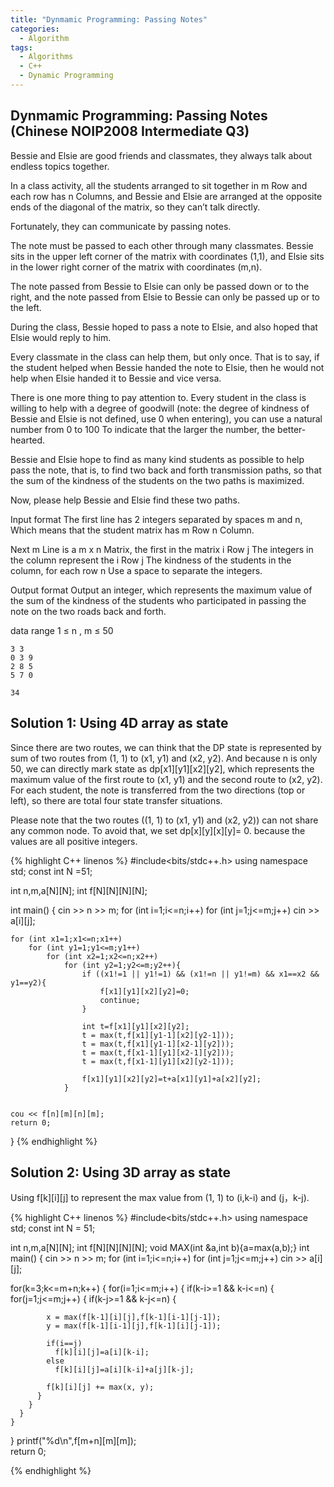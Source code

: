 ```yaml
---
title: "Dynmamic Programming: Passing Notes"
categories:
  - Algorithm
tags:
  - Algorithms
  - C++
  - Dynamic Programming
---
```


## Dynmamic Programming: Passing Notes (Chinese NOIP2008 Intermediate Q3)

Bessie and Elsie are good friends and classmates, they always talk about endless topics together.

In a class activity, all the students arranged to sit together in m Row and each row has n Columns, and Bessie and Elsie are arranged at the opposite ends of the diagonal of the matrix, so they can’t talk directly.

Fortunately, they can communicate by passing notes.

The note must be passed to each other through many classmates. Bessie sits in the upper left corner of the matrix with coordinates (1,1), and Elsie sits in the lower right corner of the matrix with coordinates (m,n).

The note passed from Bessie to Elsie can only be passed down or to the right, and the note passed from Elsie to Bessie can only be passed up or to the left. 

During the class, Bessie hoped to pass a note to Elsie, and also hoped that Elsie would reply to him.

Every classmate in the class can help them, but only once. That is to say, if the student helped when Bessie handed the note to Elsie, then he would not help when Elsie handed it to Bessie and vice versa. 

There is one more thing to pay attention to. Every student in the class is willing to help with a degree of goodwill (note: the degree of kindness of Bessie and Elsie is not defined, use 0 when entering), you can use a natural number from 0 to 100 To indicate that the larger the number, the better-hearted.

Bessie and Elsie hope to find as many kind students as possible to help pass the note, that is, to find two back and forth transmission paths, so that the sum of the kindness of the students on the two paths is maximized.

Now, please help Bessie and Elsie find these two paths.

Input format
The first line has 2 integers separated by spaces m and n, Which means that the student matrix has m Row n Column.

Next m Line is a m x n Matrix, the first in the matrix i Row j The integers in the column represent the i Row j The kindness of the students in the column, for each row n Use a space to separate the integers.

Output format
Output an integer, which represents the maximum value of the sum of the kindness of the students who participated in passing the note on the two roads back and forth.

data range
1 ≤ n , m ≤ 50

```
3 3
0 3 9
2 8 5
5 7 0
```

```
34
```

## Solution 1: Using 4D array as state

Since there are two routes, we can think that the DP state is represented by sum of two routes from (1, 1) to (x1, y1) and (x2, y2).
And because n is only 50, we can directly mark state as dp[x1][y1][x2][y2], which represents the maximum value of the first route to (x1, y1) and the second route to (x2, y2).
For each student, the note is transferred from the two directions (top or left), so there are total four state transfer situations.  

Please note that the two routes ((1, 1) to (x1, y1) and (x2, y2)) can not share any common node.  To avoid that, we set dp[x][y][x][y]= 0. because the values are all positive integers.

{% highlight C++ linenos %}
#include<bits/stdc++.h>
using namespace std;
const int	N =51;

int n,m,a[N][N];
int f[N][N][N][N];


int main()
{
	cin >> n >> m;
	for (int i=1;i<=n;i++)
		for (int j=1;j<=m;j++)
       cin >> a[i][j];

	for (int x1=1;x1<=n;x1++)
		for (int y1=1;y1<=m;y1++)
			for (int x2=1;x2<=n;x2++)
				for (int y2=1;y2<=m;y2++){
					if ((x1!=1 || y1!=1) && (x1!=n || y1!=m) && x1==x2 && y1==y2){
						f[x1][y1][x2][y2]=0;
						continue;
					}

					int t=f[x1][y1][x2][y2];
					t = max(t,f[x1][y1-1][x2][y2-1]));
					t = max(t,f[x1][y1-1][x2-1][y2]));
					t = max(t,f[x1-1][y1][x2-1][y2]));
					t = max(t,f[x1-1][y1][x2][y2-1]));

					f[x1][y1][x2][y2]=t+a[x1][y1]+a[x2][y2];
				}


	cou << f[n][m][n][m];
	return 0;
}
{% endhighlight %}



## Solution 2: Using 3D array as state

Using f[k][i][j] to represent the max value from (1, 1) to (i,k-i) and (j，k-j).

{% highlight C++ linenos %}
#include<bits/stdc++.h>
using namespace std;
const int	N = 51;

int n,m,a[N][N];
int f[N][N][N][N];
void MAX(int &a,int b){a=max(a,b);}
int main()
{
  cin >> n >> m;
  for (int i=1;i<=n;i++)
  for (int j=1;j<=m;j++)
  cin >> a[i][j];

  for(k=3;k<=m+n;k++) {
    for(i=1;i<=m;i++) {
      if(k-i>=1 && k-i<=n) {
        for(j=1;j<=m;j++) {
          if(k-j>=1 && k-j<=n) {

            x = max(f[k-1][i][j],f[k-1][i-1][j-1]);
            y = max(f[k-1][i-1][j],f[k-1][i][j-1]);

            if(i==j)
              f[k][i][j]=a[i][k-i];
            else
              f[k][i][j]=a[i][k-i]+a[j][k-j];

            f[k][i][j] += max(x, y);
          }   
        }
      }
    }   
  }
  printf("%d\n",f[m+n][m][m]);	    
  return 0;

{% endhighlight %}
